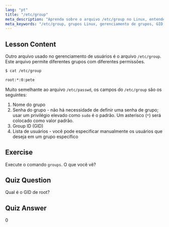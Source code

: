```yaml
---
lang: "pt"
title: "/etc/group"
meta_description: "Aprenda sobre o arquivo /etc/group no Linux, entendendo o gerenciamento de grupos, GID e permissões de usuário. Tutorial essencial do arquivo de grupo Linux para iniciantes."
meta_keywords: "/etc/group, grupos Linux, gerenciamento de grupos, GID, permissões Linux, tutorial Linux, Linux para iniciantes, guia Linux"
---
```


## Lesson Content

Outro arquivo usado no gerenciamento de usuários é o arquivo `/etc/group`. Este arquivo permite diferentes grupos com diferentes permissões.

```bash
$ cat /etc/group

root:*:0:pete
```

Muito semelhante ao arquivo `/etc/passwd`, os campos do `/etc/group` são os seguintes:

1. Nome do grupo
2. Senha do grupo - não há necessidade de definir uma senha de grupo; usar um privilégio elevado como `sudo` é o padrão. Um asterisco (`*`) será colocado como valor padrão.
3. Group ID (GID)
4. Lista de usuários - você pode especificar manualmente os usuários que deseja em um grupo específico

## Exercise

Execute o comando `groups`. O que você vê?

## Quiz Question

Qual é o GID de root?

## Quiz Answer

0
